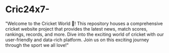 # Cric24x7-
"Welcome to the Cricket World 🏏! This repository houses a comprehensive cricket website project that provides the latest news, match scores, rankings, records, and more. Dive into the exciting world of cricket with our user-friendly and data-rich platform. Join us on this exciting journey through the sport we all love!" 
